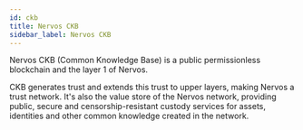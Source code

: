 ```yaml
---
id: ckb
title: Nervos CKB
sidebar_label: Nervos CKB
---
```


Nervos CKB (Common Knowledge Base) is a public permissionless blockchain and the layer 1 of Nervos. 

CKB generates trust and extends this trust to upper layers, making Nervos a trust network. It's also the value store of the Nervos network, providing public, secure and censorship-resistant custody services for assets, identities and other common knowledge created in the network. 